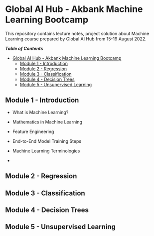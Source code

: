 # Global AI Hub - Akbank Machine Learning Bootcamp

This repository contains lecture notes, project solution about Machine Learning course prepared by Global AI Hub from 15-19 August 2022.

***Table of Contents***

- [Global AI Hub - Akbank Machine Learning Bootcamp](#global-ai-hub---akbank-machine-learning-bootcamp)
  - [Module 1 - Introduction](#module-1---introduction)
  - [Module 2 - Regression](#module-2---regression)
  - [Module 3 - Classification](#module-3---classification)
  - [Module 4 - Decision Trees](#module-4---decision-trees)
  - [Module 5 - Unsupervised Learning](#module-5---unsupervised-learning)

## Module 1 - Introduction

- What is Machine Learning?
- Mathematics in Machine Learning
- Feature Engineering
- End-to-End Model Training Steps
- Machine Learning Terminologies

-

## Module 2 - Regression

## Module 3 - Classification

## Module 4 - Decision Trees

## Module 5 - Unsupervised Learning
